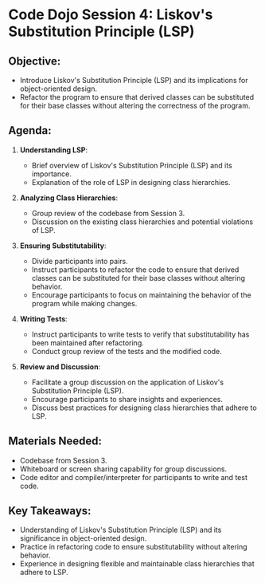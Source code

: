 # Code Dojo Session 4: Liskov's Substitution Principle (LSP)

## Objective:
- Introduce Liskov's Substitution Principle (LSP) and its implications for object-oriented design.
- Refactor the program to ensure that derived classes can be substituted for their base classes without altering the correctness of the program.

## Agenda:
1. **Understanding LSP**:
   - Brief overview of Liskov's Substitution Principle (LSP) and its importance.
   - Explanation of the role of LSP in designing class hierarchies.
   
2. **Analyzing Class Hierarchies**:
   - Group review of the codebase from Session 3.
   - Discussion on the existing class hierarchies and potential violations of LSP.
   
3. **Ensuring Substitutability**:
   - Divide participants into pairs.
   - Instruct participants to refactor the code to ensure that derived classes can be substituted for their base classes without altering behavior.
   - Encourage participants to focus on maintaining the behavior of the program while making changes.
   
4. **Writing Tests**:
   - Instruct participants to write tests to verify that substitutability has been maintained after refactoring.
   - Conduct group review of the tests and the modified code.
   
5. **Review and Discussion**:
   - Facilitate a group discussion on the application of Liskov's Substitution Principle (LSP).
   - Encourage participants to share insights and experiences.
   - Discuss best practices for designing class hierarchies that adhere to LSP.

## Materials Needed:
- Codebase from Session 3.
- Whiteboard or screen sharing capability for group discussions.
- Code editor and compiler/interpreter for participants to write and test code.

## Key Takeaways:
- Understanding of Liskov's Substitution Principle (LSP) and its significance in object-oriented design.
- Practice in refactoring code to ensure substitutability without altering behavior.
- Experience in designing flexible and maintainable class hierarchies that adhere to LSP.
